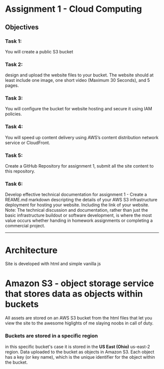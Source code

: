 # Assignment 1 - Cloud Computing

## Objectives
### Task 1: 
You will create a public S3 bucket
### Task 2: 
design and upload the website files to your bucket. The website should at least include one image, one short video (Maximum 30 Seconds), and 5 pages.  
### Task 3: 
You will configure the bucket for website hosting and secure it using IAM policies.
### Task 4: 
You will speed up content delivery using AWS’s content distribution network service or CloudFront.
### Task 5: 
Create a GitHub Repository for assignment 1, submit all the site content to this repository. 
### Task 6: 
Develop effective technical documentation for assignment 1 - Create a REAME.md markdown descripting the details of your AWS S3 infrastructure deployment for hosting your website. Including the link of your website.  Note: The technical discussion and documentation, rather than just the basic infrastructure buildout or software development, is where the most value occurs whether handing in homework assignments or completing a commercial project.
___


# Architecture

Site is developed with html and simple vanilla js

# Amazon S3 - object storage service that stores data as objects within buckets
All assets are stored on an AWS S3 bucket from the html files that let you view the site to the awesome higlights of me slaying noobs in call of duty.

### Buckets are stored in a specific region 
in this specific bucket's case it is stored in the **US East (Ohio)** us-east-2 region.
Data uploaded to the bucket as objects in Amazon S3. Each object has a key (or key name), which is the unique identifier for the object within the bucket.

